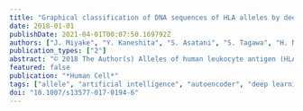 ```yaml
---
title: "Graphical classification of DNA sequences of HLA alleles by deep learning"
date: 2018-01-01
publishDate: 2021-04-01T00:07:50.169792Z
authors: ["J. Miyake", "Y. Kaneshita", "S. Asatani", "S. Tagawa", "H. Niioka", "T. Hirano"]
publication_types: ["2"]
abstract: "© 2018 The Author(s) Alleles of human leukocyte antigen (HLA)-A DNAs are classified and expressed graphically by using artificial intelligence “Deep Learning (Stacked autoencoder)”. Nucleotide sequence data corresponding to the length of 822 bp, collected from the Immuno Polymorphism Database, were compressed to 2-dimensional representation and were plotted. Profiles of the two-dimensional plots indicate that the alleles can be classified as clusters are formed. The two-dimensional plot of HLA-A DNAs gives a clear outlook for characterizing the various alleles."
featured: false
publication: "*Human Cell*"
tags: ["allele", "artificial intelligence", "autoencoder", "deep learning", "hla"]
doi: "10.1007/s13577-017-0194-6"
---
```


